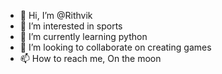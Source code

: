 - 👋 Hi, I’m @Rithvik
- 👀 I’m interested in sports
- 🌱 I’m currently learning python
- 💞️ I’m looking to collaborate on creating games
- 📫 How to reach me, On the moon 

<!---
Rithvik/Rithvik is a ✨ special ✨ repository because its `README.md` (this file) appears on your GitHub profile.
You can click the Preview link to take a look at your changes.
--->
